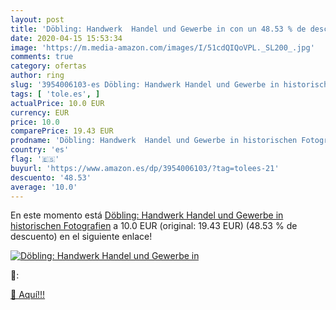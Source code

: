 ```yaml
---
layout: post
title: 'Döbling: Handwerk  Handel und Gewerbe in con un 48.53 % de descuento'
date: 2020-04-15 15:53:34
image: 'https://m.media-amazon.com/images/I/51cdQIQoVPL._SL200_.jpg'
comments: true
category: ofertas
author: ring
slug: '3954006103-es Döbling: Handwerk Handel und Gewerbe in historischen...'
tags: [ 'tole.es', ]
actualPrice: 10.0 EUR
currency: EUR
price: 10.0
comparePrice: 19.43 EUR
prodname: 'Döbling: Handwerk  Handel und Gewerbe in historischen Fotografien'
country: 'es'
flag: '🇪🇸'
buyurl: 'https://www.amazon.es/dp/3954006103/?tag=tolees-21'
descuento: '48.53'
average: '10.0'
---
```


En este momento está [Döbling: Handwerk  Handel und Gewerbe in historischen Fotografien](https://www.amazon.es/dp/3954006103/?tag=tolees-21) a 10.0 EUR (original: 19.43 EUR) (48.53 %  de descuento) en el siguiente enlace!

[![Döbling: Handwerk  Handel und Gewerbe in](https://m.media-amazon.com/images/I/51cdQIQoVPL._SL200_.jpg)](https://www.amazon.es/dp/3954006103/?tag=tolees-21)

🔎:


[🛒 Aquí!!!](https://www.amazon.es/dp/3954006103/?tag=tolees-21)
